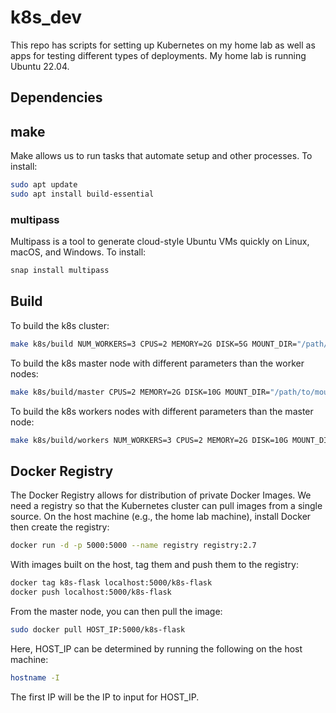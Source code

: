 
# k8s_dev
This repo has scripts for setting up Kubernetes on my home lab as well as apps for testing different types of deployments. My home lab is running Ubuntu 22.04.

## Dependencies

## make
Make allows us to run tasks that automate setup and other processes.  To install:

```sh
sudo apt update
sudo apt install build-essential
```

### multipass
Multipass is a tool to generate cloud-style Ubuntu VMs quickly on Linux, macOS, and Windows.  To install:

```sh
snap install multipass
```

## Build
To build the k8s cluster:

```sh
make k8s/build NUM_WORKERS=3 CPUS=2 MEMORY=2G DISK=5G MOUNT_DIR="/path/to/mount/dir"
```

To build the k8s master node with different parameters than the worker nodes:

```sh
make k8s/build/master CPUS=2 MEMORY=2G DISK=10G MOUNT_DIR="/path/to/mount/dir"
```

To build the k8s workers nodes with different parameters than the master node:

```sh
make k8s/build/workers NUM_WORKERS=3 CPUS=2 MEMORY=2G DISK=10G MOUNT_DIR="/path/to/mount/dir"
```

## Docker Registry
The Docker Registry allows for distribution of private Docker Images.  We need a registry so that the Kubernetes cluster can pull images from a single source.  On the host machine (e.g., the home lab machine), install Docker then create the registry:

```sh
docker run -d -p 5000:5000 --name registry registry:2.7
```

With images built on the host, tag them and push them to the registry:

```sh
docker tag k8s-flask localhost:5000/k8s-flask
docker push localhost:5000/k8s-flask
```

From the master node, you can then pull the image:

```sh
sudo docker pull HOST_IP:5000/k8s-flask
```

Here, HOST_IP can be determined by running the following on the host machine:

```sh
hostname -I
```

The first IP will be the IP to input for HOST_IP.